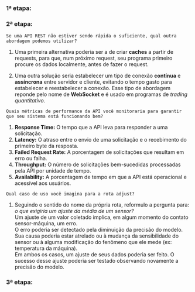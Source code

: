 ### 1ª etapa:


### 2ª etapa:
```
Se uma API REST não estiver sendo rápida o suficiente, qual outra abordagem podemos utilizar?
```
1. Uma primeira alternativa poderia ser a de criar **caches** a partir de requests, para que, num próximo request, seu programa primeiro procure os dados localmente, antes de fazer o request.

2. Uma outra solução seria estabelecer um tipo de conexão **contínua** e **assíncrona** entre servidor e cliente, evitando o tempo gasto para estabelecer e reestabelecer a conexão. Esse tipo de abordagem reponde pelo nome de **WebSocket** e é usado em programas de *trading quantitativo*.

```
Quais métricas de performance da API você monitoraria para garantir que seu sistema está funcionando bem?
```
1. **Response Time:** O tempo que a API leva para responder a uma solicitação.
2. **Latency:** O atraso entre o envio de uma solicitação e o recebimento do primeiro byte da resposta.
3. **Failed Request Rate:** A porcentagem de solicitações que resultam em erro ou falha.
4. **Throughput:** O número de solicitações bem-sucedidas processadas pela API por unidade de tempo.
5. **Availability:** A porcentagem de tempo em que a API está operacional e acessível aos usuários.

```
Qual caso de uso você imagina para a rota adjust?
```
1. Seguindo o sentido do nome da própria rota, reformulo a pergunta para: *o que exigiria um ajuste da média de um sensor?*\
Um ajuste de um valor coletado implica, em algum momento do contato sensor-máquina, um erro.\
O erro poderia ser detectado pela diminuição da precisão do modelo.\
Sua causa poderia estar atrelado ou à mudança da sensibilidade do sensor ou à alguma modificação do fenômeno que ele mede (ex: temperatura da máquina).\
Em ambos os casos, um ajuste de seus dados poderia ser feito. O sucesso desse ajuste poderia ser testado observando novamente a precisão do modelo.

### 3ª etapa:
